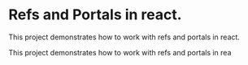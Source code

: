 # Refs and Portals in react.

This project demonstrates how to work with refs and portals in react.

This project demonstrates how to work with refs and portals in rea

